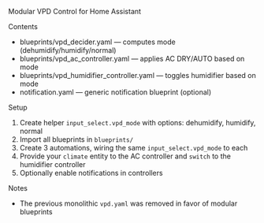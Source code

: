 Modular VPD Control for Home Assistant

Contents
- blueprints/vpd_decider.yaml — computes mode (dehumidify/humidify/normal)
- blueprints/vpd_ac_controller.yaml — applies AC DRY/AUTO based on mode
- blueprints/vpd_humidifier_controller.yaml — toggles humidifier based on mode
- notification.yaml — generic notification blueprint (optional)

Setup
1. Create helper `input_select.vpd_mode` with options: dehumidify, humidify, normal
2. Import all blueprints in `blueprints/`
3. Create 3 automations, wiring the same `input_select.vpd_mode` to each
4. Provide your `climate` entity to the AC controller and `switch` to the humidifier controller
5. Optionally enable notifications in controllers

Notes
- The previous monolithic `vpd.yaml` was removed in favor of modular blueprints
